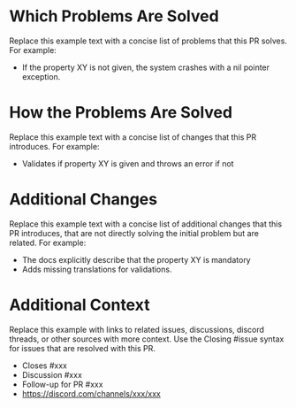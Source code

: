<!--
Please inform yourself about the contribution guidelines on submititng a PR here: https://github.com/zitadel/zitadel/blob/main/LICENSING.md#community-contributions. Take note of how PR/commit titles should be written and replace the template texts in the sections below. Don't remove any of the sections. It is important that the commit history clearly shows what is changed and why.

Important: By submitting a contribution you agree to the terms from our Licensing Policy as described here: https://github.com/zitadel/zitadel/blob/main/LICENSING.md#community-contributions.
-->

# Which Problems Are Solved

Replace this example text with a concise list of problems that this PR solves.
For example:
- If the property XY is not given, the system crashes with a nil pointer exception.

# How the Problems Are Solved

Replace this example text with a concise list of changes that this PR introduces.
For example:
- Validates if property XY is given and throws an error if not

# Additional Changes

Replace this example text with a concise list of additional changes that this PR introduces, that are not directly solving the initial problem but are related.
For example:
- The docs explicitly describe that the property XY is mandatory
- Adds missing translations for validations.

# Additional Context

Replace this example with links to related issues, discussions, discord threads, or other sources with more context.
Use the Closing #issue syntax for issues that are resolved with this PR.
- Closes #xxx
- Discussion #xxx
- Follow-up for PR #xxx
- https://discord.com/channels/xxx/xxx
